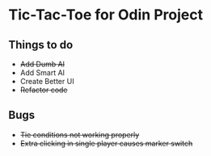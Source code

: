 # Tic-Tac-Toe for Odin Project

## Things to do

- ~~Add Dumb AI~~
- Add Smart AI
- Create Better UI
- ~~Refactor code~~

## Bugs

- ~~Tie conditions not working properly~~
- ~~Extra clicking in single player causes marker switch~~
